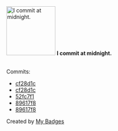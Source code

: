 <img src="https://github.com/my-badges/my-badges/blob/master/src/all-badges/time-of-commit/midnight-commits.png?raw=true" alt="I commit at midnight." title="I commit at midnight." width="128">
<strong>I commit at midnight.</strong>
<br><br>

Commits:

- <a href="https://github.com/MillhioreBT/forgottenserver/commit/cf28d1cfa1f56813ab35f7e6b7f11dc040fa7214">cf28d1c</a>
- <a href="https://github.com/OTService/forgottenserver/commit/cf28d1cfa1f56813ab35f7e6b7f11dc040fa7214">cf28d1c</a>
- <a href="https://github.com/MillhioreBT/PyOT/commit/52fc7f1a64145101f0e165e3f52eafabe99f3ec7">52fc7f1</a>
- <a href="https://github.com/MillhioreBT/forgottenserver/commit/89617f8522aecd0ffa90fba11b034cacb58a0ab8">89617f8</a>
- <a href="https://github.com/OTService/forgottenserver/commit/89617f8522aecd0ffa90fba11b034cacb58a0ab8">89617f8</a>


Created by <a href="https://github.com/my-badges/my-badges">My Badges</a>